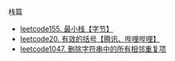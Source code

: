 栈篇
* [leetcode155. 最小栈【字节】](https://github.com/cyh756085049/LeetCode/blob/main/interview/practive/stack/minStack.js)
* [leetcode20. 有效的括号【腾讯、哔哩哔哩】](https://github.com/cyh756085049/LeetCode/blob/main/interview/practive/stack/isValid.js)
* [leetcode1047. 删除字符串中的所有相邻重复项](https://github.com/cyh756085049/LeetCode/blob/main/interview/practive/stack/removeDuplicates.js)
